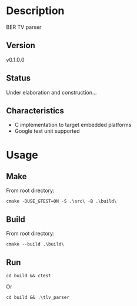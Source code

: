 # Description
BER TV parser

## Version
v0.1.0.0

## Status
Under elaboration and construction...

## Characteristics
- C implementation to target embedded platforms
- Google test unit supported

# Usage

## Make
From root directory:
```
cmake -DUSE_GTEST=ON -S .\src\ -B .\build\
```

## Build
From root directory:
```
cmake --build .\build\
```

## Run
```
cd build && ctest
```

Or

```
cd build && .\tlv_parser
```


